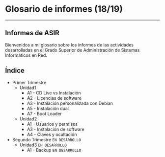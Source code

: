 
# Glosario de informes (18/19)

---

## Informes de ASIR

Bienvenidos a mi glosario sobre los informes de las actividades desarrolladas en el Grado Superior de Administración de Sistemas Informáticos en Red.

## Índice

- Primer Trimestre
  - Unidad1
    - A1 - CD Live vs Instalación
    - A2 - Licencias de software
    - A3 - Instalación personalizada con Debian
    - A5 - Instalación dual
    - A7 - Boot Loader
  - Unidad2
    - A1 - Usuarios y permisos
    - A3 - Instalación de software
    - A4 - Claves y ocultación
- Segundo Trimestre `EN DESARROLLO`
  - Unidad3 `EN DESARROLLO`
    - A1 - Backup `EN DESARROLLO`
